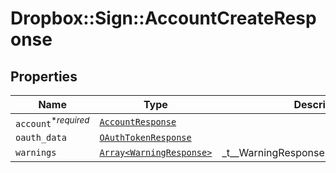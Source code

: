 # Dropbox::Sign::AccountCreateResponse



## Properties

| Name | Type | Description | Notes |
| ---- | ---- | ----------- | ----- |
| `account`<sup>*_required_</sup> | [```AccountResponse```](AccountResponse.md) |    |  |
| `oauth_data` | [```OAuthTokenResponse```](OAuthTokenResponse.md) |    |  |
| `warnings` | [```Array<WarningResponse>```](WarningResponse.md) |  _t__WarningResponse::LIST_DESCRIPTION  |  |

